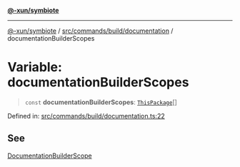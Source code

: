 [**@-xun/symbiote**](../../../../../README.md)

***

[@-xun/symbiote](../../../../../README.md) / [src/commands/build/documentation](../README.md) / documentationBuilderScopes

# Variable: documentationBuilderScopes

> `const` **documentationBuilderScopes**: [`ThisPackage`](../../../../configure/enumerations/ThisPackageGlobalScope.md#thispackage)[]

Defined in: [src/commands/build/documentation.ts:22](https://github.com/Xunnamius/symbiote/blob/eabdf496b63a01bba079125634c7ec566eb20891/src/commands/build/documentation.ts#L22)

## See

[DocumentationBuilderScope](../../../../configure/enumerations/ThisPackageGlobalScope.md)
